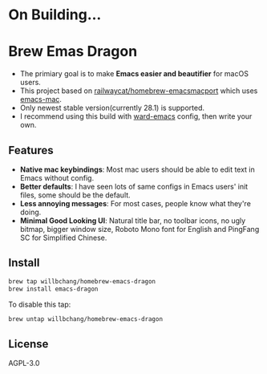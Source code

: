 # On Building...
# Brew Emas Dragon
- The primiary goal is to make **Emacs easier and beautifier** for macOS users.
- This project based on [railwaycat/homebrew-emacsmacport](https://github.com/railwaycat/homebrew-emacsmacport) which uses [emacs-mac](https://bitbucket.org/mituharu/emacs-mac/overview).
- Only newest stable version(currently 28.1) is supported.
- I recommend using this build with [ward-emacs](https://github.com/willbchang/ward-emacs) config, then write your own.

## Features
- **Native mac keybindings**: Most mac users should be able to edit text in Emacs without config.
- **Better defaults**: I have seen lots of same configs in Emacs users' init files, some should be the default.
- **Less annoying messages**: For most cases, people know what they're doing.
- **Minimal Good Looking UI**: Natural title bar, no toolbar icons, no ugly bitmap, bigger window size, Roboto Mono font for English and PingFang SC for Simplified Chinese.


## Install
```sh
brew tap willbchang/homebrew-emacs-dragon
brew install emacs-dragon
```

To disable this tap:
```sh
brew untap willbchang/homebrew-emacs-dragon
```

## License
AGPL-3.0
